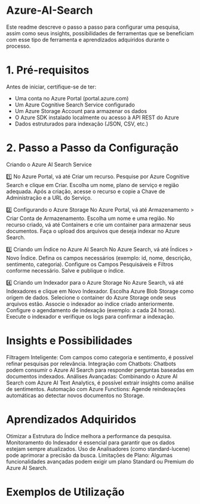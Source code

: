# Azure-AI-Search
Este readme descreve o passo a passo para configurar uma pesquisa, assim como seus insights, possibilidades de ferramentas que se beneficiam com esse tipo de ferramenta e aprendizados adquiridos durante o processo.

# 1. Pré-requisitos
Antes de iniciar, certifique-se de ter:

- Uma conta no Azure Portal (portal.azure.com)
- Um Azure Cognitive Search Service configurado
- Um Azure Storage Account para armazenar os dados
- O Azure SDK instalado localmente ou acesso à API REST do Azure
- Dados estruturados para indexação (JSON, CSV, etc.)

# 2. Passo a Passo da Configuração

 Criando o Azure AI Search Service
 
1️⃣ No Azure Portal, vá até Criar um recurso.
Pesquise por Azure Cognitive Search e clique em Criar.
Escolha um nome, plano de serviço e região adequada.
Após a criação, acesse o recurso e copie a Chave de Administração e a URL do Serviço.

2️⃣ Configurando o Azure Storage
No Azure Portal, vá até Armazenamento > Criar Conta de Armazenamento.
Escolha um nome e uma região.
No recurso criado, vá até Containers e crie um container para armazenar seus documentos.
Faça o upload dos arquivos que deseja indexar no Azure Search.

3️⃣ Criando um Índice no Azure AI Search
No Azure Search, vá até Índices > Novo Índice.
Defina os campos necessários (exemplo: id, nome, descrição, sentimento, categoria).
Configure os Campos Pesquisáveis e Filtros conforme necessário.
Salve e publique o índice.

4️⃣ Criando um Indexador para o Azure Storage
No Azure Search, vá até Indexadores e clique em Novo Indexador.
Escolha Azure Blob Storage como origem de dados.
Selecione o container do Azure Storage onde seus arquivos estão.
Associe o indexador ao índice criado anteriormente.
Configure o agendamento de indexação (exemplo: a cada 24 horas).
Execute o indexador e verifique os logs para confirmar a indexação.

# Insights e Possibilidades
 
Filtragem Inteligente: Com campos como categoria e sentimento, é possível refinar pesquisas por relevância.
Integração com Chatbots: Chatbots podem consumir o Azure AI Search para responder perguntas baseadas em documentos indexados.
Análises Avançadas: Combinando o Azure AI Search com Azure AI Text Analytics, é possível extrair insights como análise de sentimentos.
Automação com Azure Functions: Agende reindexações automáticas ao detectar novos documentos no Storage.

# Aprendizados Adquiridos

Otimizar a Estrutura do Índice melhora a performance da pesquisa.
Monitoramento do Indexador é essencial para garantir que os dados estejam sempre atualizados.
Uso de Analisadores (como standard-lucene) pode aprimorar a precisão da busca.
Limitações de Plano: Algumas funcionalidades avançadas podem exigir um plano Standard ou Premium do Azure AI Search.

# Exemplos de Utilização
